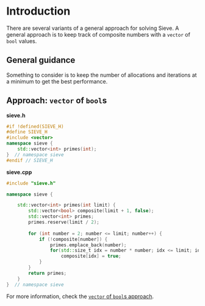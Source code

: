 # Introduction

There are several variants of a general approach for solving Sieve.
A general approach is to keep track of composite numbers with a `vector` of `bool` values.

## General guidance

Something to consider is to keep the number of allocations and iterations at a minimum to get the best performance.

## Approach: `vector` of `bool`s

**sieve.h**
```cpp
#if !defined(SIEVE_H)
#define SIEVE_H
#include <vector>
namespace sieve {
    std::vector<int> primes(int);
}  // namespace sieve
#endif // SIEVE_H
```

**sieve.cpp**
```cpp
#include "sieve.h"

namespace sieve {

	std::vector<int> primes(int limit) {
		std::vector<bool> composite(limit + 1, false);
		std::vector<int> primes;
		primes.reserve(limit / 2);
    
		for (int number = 2; number <= limit; number++) {
			if (!composite[number]) {
				primes.emplace_back(number);
				for(std::size_t idx = number * number; idx <= limit; idx +=number)
					composite[idx] = true;
			}
		}
		return primes;
	}
}  // namespace sieve
```

For more information, check the [`vector` of `bool`s approach][approach-vector-of-bools].

[approach-vector-of-bools]: https://exercism.org/tracks/cpp/exercises/sieve/approaches/vector-of-bools

